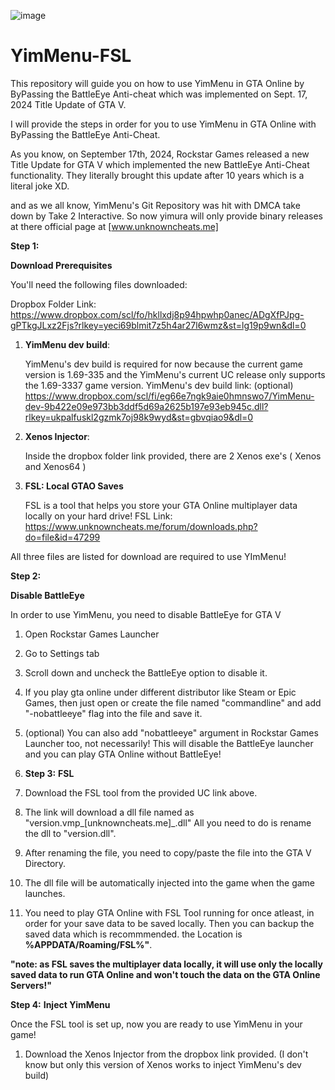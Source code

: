 ![image](https://github.com/user-attachments/assets/39d5187e-abe9-467f-81e9-ba12801654bd)
# YimMenu-FSL
  
This repository will guide you on how to use YimMenu in GTA Online by ByPassing the BattleEye Anti-cheat which was implemented on Sept. 17, 2024 Title Update of GTA V.

I will provide the steps in order for you to use YimMenu in GTA Online with ByPassing the BattleEye Anti-Cheat.



As you know, on September 17th, 2024, Rockstar Games released a new Title Update for GTA V which implemented the new BattleEye Anti-Cheat functionality. 
They literally brought this update after 10 years which is a literal joke XD.

and as we all know, YimMenu's Git Repository was hit with DMCA take down by Take 2 Interactive.
So now yimura will only provide binary releases at there official page at [www.unknowncheats.me]

**Step 1:**

**Download Prerequisites**

You'll need the following files downloaded:

Dropbox Folder Link: 
https://www.dropbox.com/scl/fo/hkllxdj8p94hpwhp0anec/ADgXfPJpg-gPTkgJLxz2Fjs?rlkey=yeci69blmit7z5h4ar27l6wmz&st=lg19p9wn&dl=0


1. **YimMenu dev build**:
   
   YimMenu's dev build is required for now because the current game version is 1.69-335
   and the YimMenu's current UC release only supports the 1.69-3337 game version.
   YimMenu's dev build link: (optional)
   https://www.dropbox.com/scl/fi/eg66e7ngk9aie0hmnswo7/YimMenu-dev-9b422e09e973bb3ddf5d69a2625b197e93eb945c.dll?rlkey=ukpalfuskl2gzmk7oj98k9wyd&st=gbvqiao9&dl=0

3. **Xenos Injector**:

   Inside the dropbox folder link provided, there are 2 Xenos exe's ( Xenos and Xenos64 )

4. **FSL: Local GTAO Saves**

   FSL is a tool that helps you store your GTA Online multiplayer data locally on your hard drive!
   FSL Link: https://www.unknowncheats.me/forum/downloads.php?do=file&id=47299

All three files are listed for download are required to use YImMenu!

**Step 2:**

**Disable BattleEye**

In order to use YimMenu, you need to disable BattleEye for GTA V
  1. Open Rockstar Games Launcher
  2. Go to Settings tab
  3. Scroll down and uncheck the BattleEye option to disable it.
  4. If you play gta online under different distributor like Steam or Epic Games,
     then just open or create the file named "commandline" and add "-nobattleeye" flag into the file and save it.
  5. (optional) You can also add "nobattleeye" argument in Rockstar Games Launcher too, not necessarily!
This will disable the BattleEye launcher and you can play GTA Online without BattleEye!


4. **Step 3:**
   **FSL**
   
 1. Download the FSL tool from the provided UC link above.
 2. The link will download a dll file named as "version.vmp_[unknowncheats.me]_.dll"
   All you need to do is rename the dll to "version.dll".
 3. After renaming the file, you need to copy/paste the file into
    the GTA V Directory.
 4. The dll file will be automatically injected into the game when the game launches.
 5. You need to play GTA Online with FSL Tool running for once atleast,
in order for your save data to be saved locally. Then you can backup the saved data which is recommmended.
the Location is **%APPDATA/Roaming/FSL%"**.

**"note: as FSL saves the multiplayer data locally, it will use only the locally saved data to 
run GTA Online and won't touch the data on the GTA Online Servers!"**


**Step 4:**
**Inject YimMenu**
 
 Once the FSL tool is set up, now you are ready to use YimMenu in your game!
 1. Download the Xenos Injector from the dropbox link provided. (I don't know but only this version of Xenos works to inject YimMenu's dev build)
